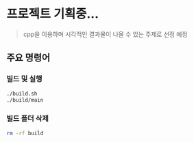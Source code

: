 # 프로젝트 기획중...

> cpp을 이용하며 시각적인 결과물이 나올 수 있는 주제로 선정 예정

## 주요 명령어

### 빌드 및 실행
```bash
./build.sh
./build/main
```

### 빌드 폴더 삭제
```bash
rm -rf build
```
